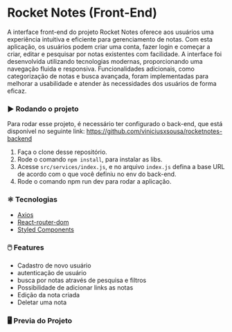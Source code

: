 # Rocket Notes (Front-End)

A interface front-end do projeto Rocket Notes oferece aos usuários uma experiência intuitiva e eficiente para gerenciamento de notas. Com esta aplicação, os usuários podem criar uma conta, fazer login e começar a criar, editar e pesquisar por notas existentes com facilidade. A interface foi desenvolvida utilizando tecnologias modernas, proporcionando uma navegação fluida e responsiva. Funcionalidades adicionais, como categorização de notas e busca avançada, foram implementadas para melhorar a usabilidade e atender às necessidades dos usuários de forma eficaz.

### :arrow_forward: Rodando o projeto

Para rodar esse projeto, é necessário ter configurado o back-end, que está disponível no seguinte link:
https://github.com/viniciusxsousa/rocketnotes-backend


1. Faça o clone desse repositório.
2. Rode o comando `npm install`, para instalar as libs.
3. Acesse `src/services/index.js`, e no arquivo `index.js` defina a base URL de acordo com o que você definiu no env do back-end.
3. Rode o comando npm run dev para rodar a aplicação. 


### :atom_symbol: Tecnologias 
* [Axios](https://axios-http.com/ptbr/docs/intro)
* [React-router-dom](https://reactrouter.com/en/main)
* [Styled Components](https://styled-components.com/)

### :computer_mouse: Features
 
  * Cadastro de novo usuário
  * autenticação de usuário
  * busca por notas através de pesquisa e filtros
  * Possibilidade de adicionar links as notas
  * Edição da nota criada
  * Deletar uma nota

  ### :desktop_computer: Previa do Projeto